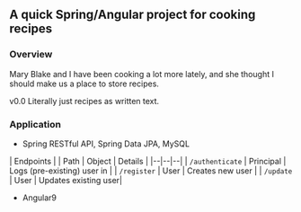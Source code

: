 ## A quick Spring/Angular project for cooking recipes

### Overview

Mary Blake and I have been cooking a lot more lately, and she thought I should make us a place to store recipes.

v0.0 Literally just recipes as written text.

### Application

* Spring RESTful API, Spring Data JPA, MySQL

| Endpoints |
| Path | Object | Details |
|--|--|--|
| `/authenticate` | Principal | Logs (pre-existing) user in |
| `/register` | User | Creates new user |
| `/update` | User | Updates existing user|

* Angular9
